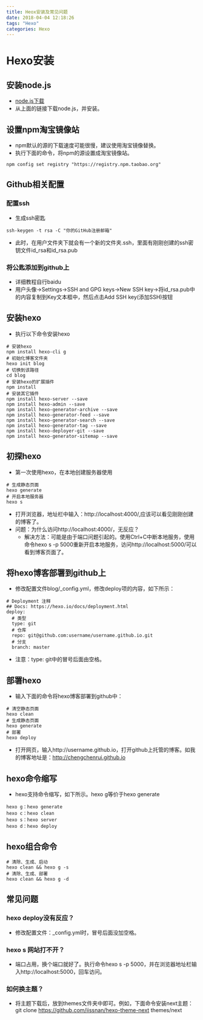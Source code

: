 ```yaml
---
title: Heox安装及常见问题
date: 2018-04-04 12:18:26
tags: "Hexo"
categories: Hexo
---
```

# Hexo安装
## 安装node.js
- [node.js下载](https://nodejs.org/en/)
- 从上面的链接下载node.js，并安装。  

## 设置npm淘宝镜像站
- npm默认的源的下载速度可能很慢，建议使用淘宝镜像替换。
- 执行下面的命令，将npm的源设置成淘宝镜像站。
```
npm config set registry "https://registry.npm.taobao.org"
```

## Github相关配置
### 配置ssh
- 生成ssh密匙
```
ssh-keygen -t rsa -C "你的GitHub注册邮箱"
```
- 此时，在用户文件夹下就会有一个新的文件夹.ssh，里面有刚刚创建的ssh密钥文件id_rsa和id_rsa.pub

### 将公匙添加到github上
- 详细教程自行baidu
- 用户头像→Settings→SSH and GPG keys→New SSH key→将id_rsa.pub中的内容复制到Key文本框中，然后点击Add SSH key(添加SSH)按钮

## 安装hexo
- 执行以下命令安装hexo
```
# 安装hexo
npm install hexo-cli g
# 初始化博客文件夹
hexo init blog
# 切换到该路径
cd blog
# 安装hexo的扩展插件
npm install
# 安装其它插件
npm install hexo-server --save
npm install hexo-admin --save
npm install hexo-generator-archive --save
npm install hexo-generator-feed --save
npm install hexo-generator-search --save
npm install hexo-generator-tag --save
npm install hexo-deployer-git --save
npm install hexo-generator-sitemap --save
```

## 初探hexo
- 第一次使用hexo，在本地创建服务器使用
```
# 生成静态页面
hexo generate
# 开启本地服务器
hexo s
```
- 打开浏览器，地址栏中输入：http://localhost:4000/,应该可以看见刚刚创建的博客了。
- 问题：为什么访问http://localhost:4000/，无反应？
    - 解决方法：可能是由于端口问题引起的。使用Ctrl+C中断本地服务，使用命令hexo s -p 5000重新开启本地服务，访问http://localhost:5000/可以看到博客页面了。

## 将hexo博客部署到github上
- 修改配置文件blog/_config.yml，修改deploy项的内容，如下所示：
```
# Deployment 注释
## Docs: https://hexo.io/docs/deployment.html
deploy:
  # 类型
  type: git
  # 仓库
  repo: git@github.com:username/username.github.io.git
  # 分支
  branch: master
```
- 注意：type: git中的冒号后面由空格。
## 部署hexo
- 输入下面的命令将hexo博客部署到github中：
```
# 清空静态页面
hexo clean
# 生成静态页面
hexo generate
# 部署 
hexo deploy
```
- 打开网页，输入http://username.github.io，打开github上托管的博客。如我的博客地址是：http://chengchenrui.github.io

## hexo命令缩写
- hexo支持命令缩写，如下所示。hexo g等价于hexo generate
```
hexo g：hexo generate
hexo c：hexo clean
hexo s：hexo server
hexo d：hexo deploy
```

## hexo组合命令
```
# 清除、生成、启动
hexo clean && hexo g -s
# 清除、生成、部署
hexo clean && hexo g -d
```

## 常见问题
### hexo deploy没有反应？
- 修改配置文件：_config.yml时，冒号后面没加空格。

### hexo s 网站打不开？
- 端口占用，换个端口就好了。执行命令hexo s -p 5000，并在浏览器地址栏输入http://localhost:5000，回车访问。

### 如何换主题？
- 将主题下载后，放到themes文件夹中即可。例如，下面命令安装next主题：git clone https://github.com/iissnan/hexo-theme-next themes/next